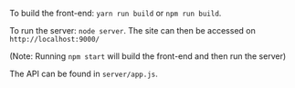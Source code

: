 To build the front-end: `yarn run build` or `npm run build`.

To run the server: `node server`. The site can then be accessed on `http://localhost:9000/`

(Note: Running `npm start` will build the front-end and then run the server)

The API can be found in `server/app.js`.
